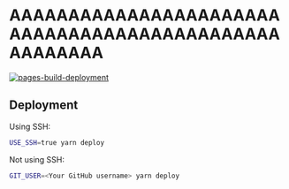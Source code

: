 # AAAAAAAAAAAAAAAAAAAAAAAAAAAAAAAAAAAAAAAAAAAAAAAAAAAAAA

[![pages-build-deployment](https://github.com/Megumiiiiii/megumiiiiii.github.io/actions/workflows/pages/pages-build-deployment/badge.svg?branch=gh-pages)](https://github.com/Megumiiiiii/megumiiiiii.github.io/actions/workflows/pages/pages-build-deployment)

## Deployment

Using SSH:

```sh
USE_SSH=true yarn deploy
```

Not using SSH:

```sh
GIT_USER=<Your GitHub username> yarn deploy
```
